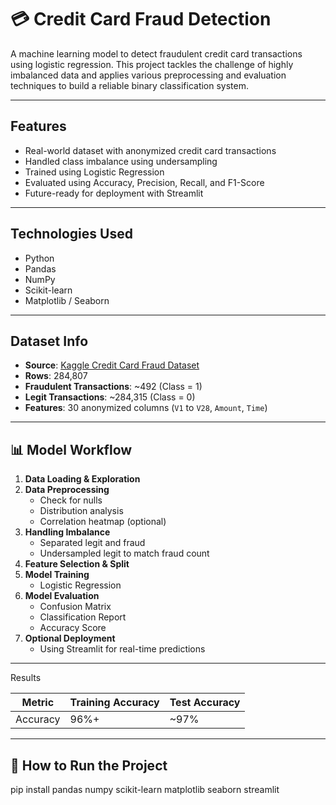 # 💳 Credit Card Fraud Detection

A machine learning model to detect fraudulent credit card transactions using logistic regression. This project tackles the challenge of highly imbalanced data and applies various preprocessing and evaluation techniques to build a reliable binary classification system.

---

##  Features

- Real-world dataset with anonymized credit card transactions
- Handled class imbalance using undersampling
- Trained using Logistic Regression
- Evaluated using Accuracy, Precision, Recall, and F1-Score
- Future-ready for deployment with Streamlit

---

##  Technologies Used

- Python
- Pandas
- NumPy
- Scikit-learn
- Matplotlib / Seaborn


---

##  Dataset Info

- **Source**: [Kaggle Credit Card Fraud Dataset](https://www.kaggle.com/datasets/mlg-ulb/creditcardfraud)
- **Rows**: 284,807
- **Fraudulent Transactions**: ~492 (Class = 1)
- **Legit Transactions**: ~284,315 (Class = 0)
- **Features**: 30 anonymized columns (`V1` to `V28`, `Amount`, `Time`)

---

## 📊 Model Workflow

1. **Data Loading & Exploration**
2. **Data Preprocessing**
   - Check for nulls
   - Distribution analysis
   - Correlation heatmap (optional)
3. **Handling Imbalance**
   - Separated legit and fraud
   - Undersampled legit to match fraud count
4. **Feature Selection & Split**
5. **Model Training**
   - Logistic Regression
6. **Model Evaluation**
   - Confusion Matrix
   - Classification Report
   - Accuracy Score
7. **Optional Deployment**
   - Using Streamlit for real-time predictions

---

 Results

| Metric     | Training Accuracy | Test Accuracy |
|------------|-------------------|----------------|
| Accuracy   | 96%+              | ~97%  |


---

## 🧪 How to Run the Project

pip install pandas numpy scikit-learn matplotlib seaborn streamlit
